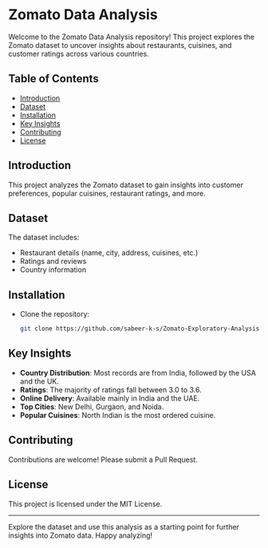 # Zomato Data Analysis

Welcome to the Zomato Data Analysis repository! This project explores the Zomato dataset to uncover insights about restaurants, cuisines, and customer ratings across various countries.

## Table of Contents

- [Introduction](#introduction)
- [Dataset](#dataset)
- [Installation](#installation)
- [Key Insights](#key-insights)
- [Contributing](#contributing)
- [License](#license)

## Introduction

This project analyzes the Zomato dataset to gain insights into customer preferences, popular cuisines, restaurant ratings, and more.

## Dataset

The dataset includes:
- Restaurant details (name, city, address, cuisines, etc.)
- Ratings and reviews
- Country information

## Installation

- Clone the repository:
   ```sh
   git clone https://github.com/sabeer-k-s/Zomato-Exploratory-Analysis.git
   ```

## Key Insights

- **Country Distribution**: Most records are from India, followed by the USA and the UK.
- **Ratings**: The majority of ratings fall between 3.0 to 3.6.
- **Online Delivery**: Available mainly in India and the UAE.
- **Top Cities**: New Delhi, Gurgaon, and Noida.
- **Popular Cuisines**: North Indian is the most ordered cuisine.

## Contributing

Contributions are welcome! Please submit a Pull Request.

## License

This project is licensed under the MIT License.

---

Explore the dataset and use this analysis as a starting point for further insights into Zomato data. Happy analyzing!
